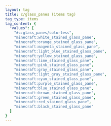 ```yaml
---
layout: tag
title: c/glass_panes (items tag)
tag_type: items
tag_content: {
  "values": [
    "#c:glass_panes/colorless",
    "minecraft:white_stained_glass_pane",
    "minecraft:orange_stained_glass_pane",
    "minecraft:magenta_stained_glass_pane",
    "minecraft:light_blue_stained_glass_pane",
    "minecraft:yellow_stained_glass_pane",
    "minecraft:lime_stained_glass_pane",
    "minecraft:pink_stained_glass_pane",
    "minecraft:gray_stained_glass_pane",
    "minecraft:light_gray_stained_glass_pane",
    "minecraft:cyan_stained_glass_pane",
    "minecraft:purple_stained_glass_pane",
    "minecraft:blue_stained_glass_pane",
    "minecraft:brown_stained_glass_pane",
    "minecraft:green_stained_glass_pane",
    "minecraft:red_stained_glass_pane",
    "minecraft:black_stained_glass_pane"
  ]
}
---
```

